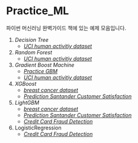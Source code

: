 # Practice_ML

파이썬 머신러닝 완벽가이드 책에 있는 예제 모음입니다.

1. *Decision Tree*
   - *[UCI human activitiy dataset](https://github.com/ominiv/Practice_ML/blob/master/Practice/UCI_Human_activity_dataset.ipynb)*
2. *Random Forest*
   - *[UCI human activitiy dataset](https://github.com/ominiv/Practice_ML/blob/master/Practice/UCI_Human_activity_dataset.ipynb)*
3. *Gradient Boost Machine*
   - *[Practice GBM](https://github.com/ominiv/Practice_ML/blob/master/Practice/Practice%20GBM.ipynb)*
   - *[UCI human activitiy dataset](https://github.com/ominiv/Practice_ML/blob/master/Practice/UCI_Human_activity_dataset.ipynb)*
4. *XGBoost*
   - *[breast cancer dataset](https://github.com/ominiv/Practice_ML/blob/master/Practice/breast)*
   - *[Prediction Santander Customer Satisfaction](https://github.com/ominiv/Practice_ML/blob/master/prediction-santander-customer-satisfaction.ipynb)*
5. *LightGBM*
   - *[breast cancer dataset](https://github.com/ominiv/Practice_ML/blob/master/Practice/breast%20cancer%20dataset.ipynb)*
   - *[Prediction Santander Customer Satisfaction](https://github.com/ominiv/Practice_ML/blob/master/prediction-santander-customer-satisfaction.ipynb)*
   - *[Credit Card Fraud Detection](https://github.com/ominiv/Practice_ML/blob/master/credit-card-fraud-detection.ipynb)*
6. LogisticRegression
   - *[Credit Card Fraud Detection](https://github.com/ominiv/Practice_ML/blob/master/credit-card-fraud-detection.ipynb)*

